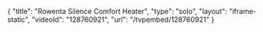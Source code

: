 {
    "title": "Rowenta Silence Comfort Heater",
    "type": "solo",
    "layout": "iframe-static",
    "videoId": "128760921",
    "url": "\/tvpembed\/128760921"
}